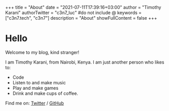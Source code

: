 +++
title = "About"
date = "2021-07-11T17:39:16+03:00"
author = "Timothy Karani"
authorTwitter = "c3n7_luc" #do not include @
keywords = ["c3n7.tech", "c3n7"]
description = "About"
showFullContent = false
+++

# Hello

Welcome to my blog, kind stranger!

I am Timothy Karani, from Nairobi, Kenya. I am just another person who likes to:

- Code
- Listen to and make music
- Play and make games
- Drink and make cups of coffee.

Find me on:
[Twitter](https://twitter.com/c3n7_luc) /
[GitHub](https://github.com/c3n7)
